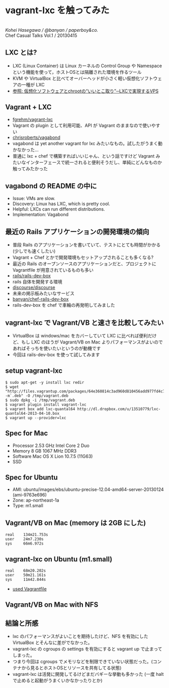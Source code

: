 vagrant-lxc を触ってみた
=============
<br />
<address>Kohei Hasegawa / @banyan / paperboy&co.</address>
Chef Casual Talks Vol.1 / 20130415
<!-- data-x="-18000" -->
<!-- data-y="-1500" -->
<!-- data-rotate-y="90" -->

LXC とは?
----------

* LXC (Linux Container) は Linux カーネルの Control Group や Namespace という機能を使って，ホストOSとは隔離された環境を作るツール
* KVM や VirtualBox と比べてオーバーヘッドが小さく軽い仮想化ソフトウェアの一種が LXC
* [参照: 仮想化ソフトウェアとchrootの“いいとこ取り”─LXCで実現するVPS](http://gihyo.jp/admin/column/01/vm/2011/lxc_container)

Vagrant + LXC
----------

* [fgrehm/vagrant-lxc](https://github.com/fgrehm/vagrant-lxc)
 * Vagrant の plugin として利用可能、API が Vagrant のままなので使いやすい
* [chrisroberts/vagabond](https://github.com/chrisroberts/vagabond)
 * vagabond は yet another vagrant for lxc みたいなもの。試したがうまく動かなかった...
* 普通に lxc + chef で構築すればいいじゃん、という話ですけど Vagrant みたいなインターフェースで統一されると便利そうだし、単純にどんなものか触ってみたかった

vagabond の README の中に
----------

* Issue: VMs are slow.
* Discovery: Linux has LXC, which is pretty cool.
* Helpful: LXCs can run different distributions.
* Implementation: Vagabond

最近の Rails アプリケーションの開発環境の傾向
----------

* 普段 Rails のアプリケーションを書いていて、テストにとても時間がかかる (少しでも速くしたい)
* Vagrant + Chef とかで開発環境もセットアップされることも多くなる?
* 最近の Rails のオープンソースのアプリケーションだと、プロジェクトに Vagrantfile が用意されているものも多い
 * [rails/rails-dev-box](https://github.com/rails/rails-dev-box)
  * rails 自体を開発する環境
 * [discourse/discourse](https://github.com/discourse/discourse)
  * 未来の掲示板みたいなサービス
 * [banyan/chef-rails-dev-box](https://github.com/banyan/chef-rails-dev-box)
  * rails-dev-box を chef で車輪の再発明してみました

vagrant-lxc で Vagrant/VB と速さを比較してみたい
----------

* VirtualBox は windows/mac をカバーしていて LXC に比べれば便利だけど、もし LXC のほうが Vagrant/VB on Mac よりパフォーマンスがよいのであればそっちを使いたいというのが動機です
* 今回は rails-dev-box を使って試してみます

setup vagrant-lxc
----------

    $ sudo apt-get -y install lxc redir
    $ wget "http://files.vagrantup.com/packages/64e360814c3ad960d810456add977fd4c7d47ce6/vagrant_`uname -m`.deb" -O /tmp/vagrant.deb
    $ sudo dpkg -i /tmp/vagrant.deb
    $ vagrant plugin install vagrant-lxc
    $ vagrant box add lxc-quantal64 http://dl.dropbox.com/u/13510779/lxc-quantal64-2013-04-10.box
    $ vagrant up --provider=lxc

Spec for Mac
----------

* Processor  2.53 GHz Intel Core 2 Duo
* Memory  8 GB 1067 MHz DDR3
* Software  Mac OS X Lion 10.7.5 (11G63)
* SSD

Spec for Ubuntu
----------

* AMI: ubuntu/images/ebs/ubuntu-precise-12.04-amd64-server-20130124 (ami-9763e696)
* Zone: ap-northeast-1a
* Type: m1.small

Vagrant/VB on Mac (memory は 2GB にした)
----------

    real    134m21.753s
    user    24m7.230s
    sys     66m6.972s

vagrant-lxc on Ubuntu (m1.small)
----------

    real    68m20.202s
    user    50m21.161s
    sys     11m42.844s

* [used Vagrantfile](https://gist.github.com/banyan/5383379)

Vagrant/VB on Mac with NFS
----------


結論と所感
----------

* lxc のパフォーマンスがよいことを期待したけど、NFS を有効にした VirtualBox とそんなに差がでなかった。
* vagrant-lxc の cgroups の settings を有効にすると vagrant up で止まってしまった。
 * つまり今回は cgroups でメモリなどを制限できていない状態だった。(コンテナから見るとホストOSとリソースを共有してる状態)
 * vagrant-lxc は活発に開発してるけどまだバギーな挙動も多かった (一度 halt で止めると起動がうまくいかなかったりとか)
